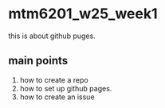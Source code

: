 # mtm6201_w25_week1
this is about github puges.
## main points
1. how to create a repo
2. how to set up github pages.
3. how to create an issue
